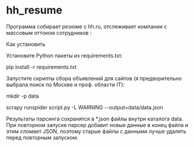 # hh_resume

Программа собирает резюме с hh.ru, отслеживает компании с массовым оттоком сотрудников :


Как установить

Установите Python пакеты из requirements.txt:

pip install -r requirements.txt

Запустите скрипты сбора объявлений для сайтов (я предворительно выбрала поиск по Москве и проф. области IT):

mkdir -p data

scrapy runspider script.py -L WARNING --output=data/data.json

Результаты парсинга сохранятся в *.json файлы внутри каталога data. При повторном запуске парсер добавит новые данные в конец файла и этим сломает JSON, поэтому старые файлы с данными лучше удалять перед повторным запуском.
